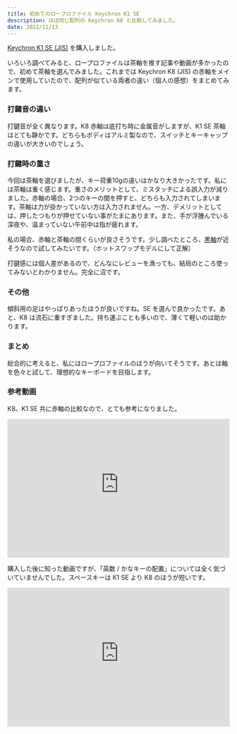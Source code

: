 ```yaml
---
title: 初めてのロープロファイル Keychron K1 SE
description: ほぼ同じ配列の Keychron K8 と比較してみました。
date: 2022/11/13
---
```


[Keychron K1 SE (JIS)](https://superkopek.jp/collections/keychron/products/keychron-k1se?variant=43490588295408) を購入しました。

<article-img src="/articles/images/20221113_1.webp" title="Keychron K1 SE (JIS) / White LED / ロープロファイルGateronメカニカル・茶軸（ホットスワップ）" width="1024" height="768"></article-img>

いろいろ調べてみると、ロープロファイルは茶軸を推す記事や動画が多かったので、初めて茶軸を選んでみました。これまでは Keychron K8 (JIS) の赤軸をメインで使用していたので、配列が似ている両者の違い（個人の感想）をまとめてみます。

<article-img src="/articles/images/20211231_1.webp" title="Keychron K8 (JIS) / RGB ライト / Gateronメカニカル・赤軸" width="1024" height="768"></article-img>

### 打鍵音の違い

打鍵音が全く異なります。K8 赤軸は底打ち時に金属音がしますが、K1 SE 茶軸はとても静かです。どちらもボディはアルミ製なので、スイッチとキーキャップの違いが大きいのでしょう。

### 打鍵時の重さ

今回は茶軸を選びましたが、キー荷重10gの違いはかなり大きかったです。私には茶軸は重く感じます。重さのメリットとして、ミスタッチによる誤入力が減りました。赤軸の場合、2つのキーの間を押すと、どちらも入力されてしまいます。茶軸は力が掛かっていない方は入力されません。一方、デメリットとしては、押したつもりが押せていない事がたまにあります。また、手が浮腫んでいる深夜や、温まっていない午前中は指が疲れます。

私の場合、赤軸と茶軸の間くらいが良さそうです。少し調べたところ、[黒軸](https://superkopek.jp/collections/keychron/products/keychron-lp-opticalswitchset?variant=42523598913776)が近そうなので試してみたいです。（ホットスワップモデルにして正解）

打鍵感には個人差があるので、どんなにレビューを漁っても、結局のところ使ってみないとわかりません。完全に沼です。

### その他

傾斜用の足はやっぱりあったほうが良いですね。SE を選んで良かったです。あと、K8 は流石に重すぎました。持ち運ぶことも多いので、薄くて軽いのは助かります。

### まとめ

総合的に考えると、私にはロープロファイルのほうが向いてそうです。あとは軸を色々と試して、理想的なキーボードを目指します。

### 参考動画

K8、K1 SE 共に赤軸の比較なので、とても参考になりました。

<p>
  <iframe width="100%" height="315" class="md:h-96" src="https://www.youtube-nocookie.com/embed/9WWLOSqNeM0" title="YouTube video player" frameborder="0" allow="accelerometer; autoplay; clipboard-write; encrypted-media; gyroscope; picture-in-picture" allowfullscreen></iframe>
</p>

購入した後に知った動画ですが、「英数 / かなキーの配置」については全く気づいていませんでした。スペースキーは K1 SE より K8 のほうが短いです。

<p>
  <iframe width="100%" height="315" class="md:h-96" src="https://www.youtube-nocookie.com/embed/9SNK1Rv7kl4" title="YouTube video player" frameborder="0" allow="accelerometer; autoplay; clipboard-write; encrypted-media; gyroscope; picture-in-picture" allowfullscreen></iframe>
</p>
